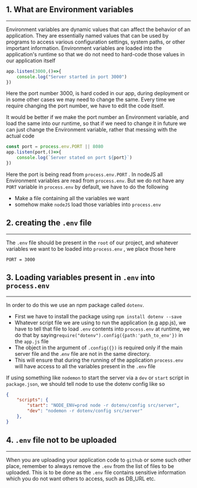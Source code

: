 ## 1. What are Environment variables
---
Environment variables are dynamic values that can affect the behavior of an application. 
They are essentially named values that can be used by programs to access various configuration settings, system paths, or other important information.
Environment variables are loaded into the application's runtime so that we do not need to hard-code those values in our application itself

```js
app.listen(3000,()=>{
	console.log("Server started in port 3000")
})
```

Here the port number 3000, is hard coded in our app, during deployment or in some other cases we may need to change the same. Every time we require changing the port number, we have to edit the code itself.

It would be better if we make the port number an Environment variable, and load the same into our runtime, so that if we need to change it in future we can just change the Environment variable, rather that messing with the actual code

```js
const port = process.env.PORT || 8080
app.listen(port,()=>{
	console.log(`Server stated on port ${port}`)
})
```

Here the port is being read from `process.env.PORT` . In nodeJS all Environment variables are read from `process.env`. But we do not have any `PORT` variable in `process.env` by default, we have to do the following
- Make a file containing all the variables we want
- somehow make `nodeJS` load those variables into `process.env`

## 2. creating the `.env` file
---
The `.env` file should be present in the `root` of our project, and whatever variables we want to be loaded into `process.env` , we place those here

```.env
PORT = 3000
```

## 3. Loading variables present in `.env` into `process.env`
---
In order to do this we use an npm package called `dotenv`. 

- First we have to install the package using `npm install dotenv --save`
- Whatever script file we are using to run the application (e.g app.js), we have to tell that file to load `.env` contents into `process.env` at runtime, we do that by saying`require("dotenv").config({path:'path_to_env'})` in the `app.js` file
- The object in the argument of `.config({})` is required only if the main server file and the .`env` file are not in the same directory.
- This will ensure that during the running of the application `process.env` will have access to all the variables present in the `.env` file

If using something like `nodemon` to start the server via a `dev` or `start` script in `package.json`, we should tell node to use the dotenv config like so

```json
{
	"scripts": {
		"start": "NODE_ENV=prod node -r dotenv/config src/server",
		"dev": "nodemon -r dotenv/config src/server"
	},
}
```

## 4. `.env` file not to be uploaded
---
When you are uploading your application code to `github` or some such other place, remember to always remove the `.env` from the list of files to be uploaded. This is to be done as the `.env` file contains sensitive information which you do not want others to access, such as DB_URL etc.
